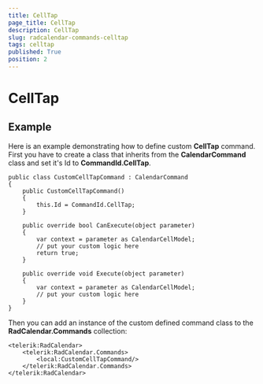 ```yaml
---
title: CellTap
page_title: CellTap
description: CellTap
slug: radcalendar-commands-celltap
tags: celltap
published: True
position: 2
---
```


# CellTap



## Example

Here is an example demonstrating how to define custom **CellTap** command. First you have to create a class that inherits from the **CalendarCommand** class and set it's Id to **CommandId.CellTap**.
        

	public class CustomCellTapCommand : CalendarCommand
	{
	    public CustomCellTapCommand()
	    {
	        this.Id = CommandId.CellTap;
	    }
	
	    public override bool CanExecute(object parameter)
	    {
	        var context = parameter as CalendarCellModel;
	        // put your custom logic here
	        return true;
	    }
	
	    public override void Execute(object parameter)
	    {
	        var context = parameter as CalendarCellModel;
	        // put your custom logic here
	    }
	}


Then you can add an instance of the custom defined command class to the **RadCalendar.Commands** collection:
        
	<telerik:RadCalendar>
	    <telerik:RadCalendar.Commands>
	        <local:CustomCellTapCommand/>
	    </telerik:RadCalendar.Commands>
	</telerik:RadCalendar>